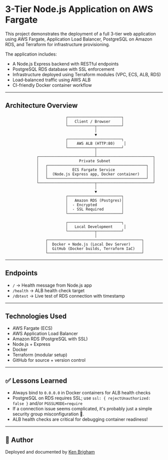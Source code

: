 # 3-Tier Node.js Application on AWS Fargate

This project demonstrates the deployment of a full 3-tier web application using AWS Fargate, Application Load Balancer, PostgreSQL on Amazon RDS, and Terraform for infrastructure provisioning.

The application includes:
- A Node.js Express backend with RESTful endpoints
- PostgreSQL RDS database with SSL enforcement
- Infrastructure deployed using Terraform modules (VPC, ECS, ALB, RDS)
- Load-balanced traffic using AWS ALB
- CI-friendly Docker container workflow

---

## Architecture Overview

```
                           ┌────────────────────────┐
                           │   Client / Browser     │
                           └────────────┬───────────┘
                                        │
                                        ▼
                           ┌────────────────────────┐
                           │    AWS ALB (HTTP:80)    │
                           └────────────┬───────────┘
                                        │
              ┌─────────────────────────┴─────────────────────────┐
              │                  Private Subnet                   │
              │   ┌────────────────────────────────────────────┐  │
              │   │           ECS Fargate Service              │  │
              │   │  (Node.js Express app, Docker container)   │  │
              │   └────────────────────────────────────────────┘  │
              └─────────────────────────┬─────────────────────────┘
                                        │
                                        ▼
                           ┌────────────────────────┐
                           │   Amazon RDS (Postgres)│
                           │  - Encrypted           │
                           │  - SSL Required        │
                           └────────────────────────┘

                           ┌────────────────────────┐
                           │   Local Development     │
                           └────────────┬───────────┘
                                        │
                  ┌──────────────────────────────────────────┐
                  │  Docker + Node.js (Local Dev Server)     │
                  │  GitHub (Docker builds, Terraform IaC)   │
                  └──────────────────────────────────────────┘
```

---

## Endpoints

- `/` → Health message from Node.js app
- `/health` → ALB health check target
- `/dbtest` → Live test of RDS connection with timestamp

---

## Technologies Used

- AWS Fargate (ECS)
- AWS Application Load Balancer
- Amazon RDS (PostgreSQL with SSL)
- Node.js + Express
- Docker
- Terraform (modular setup)
- GitHub for source + version control

---

## ✅ Lessons Learned

- Always bind to `0.0.0.0` in Docker containers for ALB health checks
- PostgreSQL on RDS requires SSL; use `ssl: { rejectUnauthorized: false }` and/or `PGSSLMODE=require`
- If a connection issue seems complicated, it's probably just a simple security group misconfiguration 🥹.
- ALB health checks are critical for debugging container readiness!

---

## 📌 Author

Deployed and documented by [Ken Brigham](https://github.com/KenB773)
